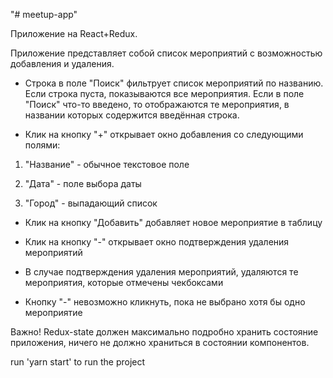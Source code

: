 "# meetup-app"

Приложение на React+Redux.


Приложение представляет собой список мероприятий с возможностью добавления и удаления.


* Строка в поле "Поиск" фильтрует список мероприятий по названию. Если строка пуста, показываются все мероприятия.
Если в поле "Поиск" что-то введено, то отображаются те мероприятия, в названии которых содержится введённая строка.


* Клик на кнопку "+" открывает окно добавления со следующими полями:

1. "Название" - обычное текстовое поле

2. "Дата" - поле выбора даты

3. "Город" - выпадающий список


* Клик на кнопку "Добавить" добавляет новое мероприятие в таблицу

* Клик на кнопку "-" открывает окно подтверждения удаления мероприятий

* В случае подтверждения удаления мероприятий, удаляются те мероприятия, которые отмечены чекбоксами

* Кнопку "-" невозможно кликнуть, пока не выбрано хотя бы одно мероприятие



Важно! Redux-state должен максимально подробно хранить состояние приложения, ничего не должно храниться в состоянии компонентов.


run 'yarn start' to run the project 
